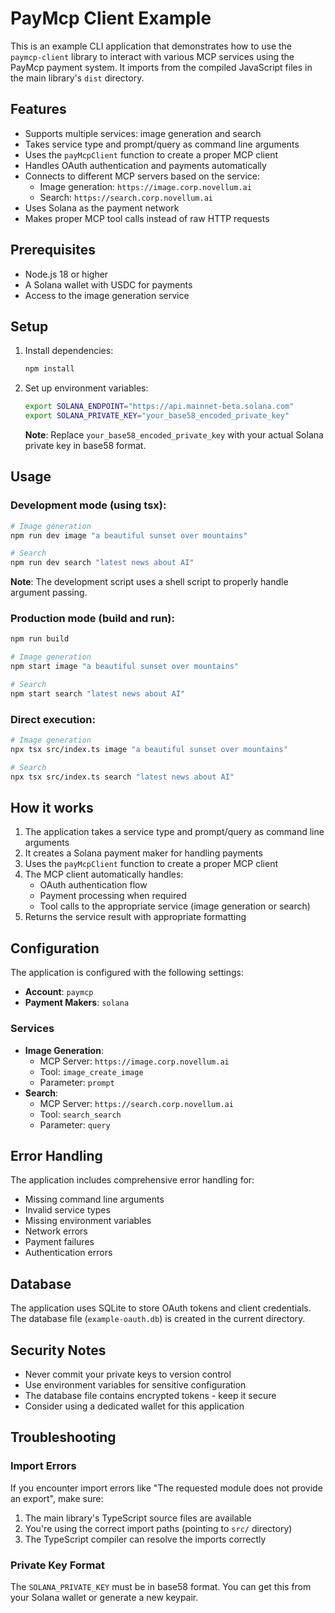 # PayMcp Client Example

This is an example CLI application that demonstrates how to use the `paymcp-client` library to interact with various MCP services using the PayMcp payment system. It imports from the compiled JavaScript files in the main library's `dist` directory.

## Features

- Supports multiple services: image generation and search
- Takes service type and prompt/query as command line arguments
- Uses the `payMcpClient` function to create a proper MCP client
- Handles OAuth authentication and payments automatically
- Connects to different MCP servers based on the service:
  - Image generation: `https://image.corp.novellum.ai`
  - Search: `https://search.corp.novellum.ai`
- Uses Solana as the payment network
- Makes proper MCP tool calls instead of raw HTTP requests

## Prerequisites

- Node.js 18 or higher
- A Solana wallet with USDC for payments
- Access to the image generation service

## Setup

1. Install dependencies:
   ```bash
   npm install
   ```

2. Set up environment variables:
   ```bash
   export SOLANA_ENDPOINT="https://api.mainnet-beta.solana.com"
   export SOLANA_PRIVATE_KEY="your_base58_encoded_private_key"
   ```

   **Note**: Replace `your_base58_encoded_private_key` with your actual Solana private key in base58 format.

## Usage

### Development mode (using tsx):
```bash
# Image generation
npm run dev image "a beautiful sunset over mountains"

# Search
npm run dev search "latest news about AI"
```

**Note**: The development script uses a shell script to properly handle argument passing.

### Production mode (build and run):
```bash
npm run build

# Image generation
npm start image "a beautiful sunset over mountains"

# Search
npm start search "latest news about AI"
```

### Direct execution:
```bash
# Image generation
npx tsx src/index.ts image "a beautiful sunset over mountains"

# Search
npx tsx src/index.ts search "latest news about AI"
```



## How it works

1. The application takes a service type and prompt/query as command line arguments
2. It creates a Solana payment maker for handling payments
3. Uses the `payMcpClient` function to create a proper MCP client
4. The MCP client automatically handles:
   - OAuth authentication flow
   - Payment processing when required
   - Tool calls to the appropriate service (image generation or search)
5. Returns the service result with appropriate formatting

## Configuration

The application is configured with the following settings:
- **Account**: `paymcp`
- **Payment Makers**: `solana`

### Services

- **Image Generation**:
  - MCP Server: `https://image.corp.novellum.ai`
  - Tool: `image_create_image`
  - Parameter: `prompt`
- **Search**:
  - MCP Server: `https://search.corp.novellum.ai`
  - Tool: `search_search`
  - Parameter: `query`

## Error Handling

The application includes comprehensive error handling for:
- Missing command line arguments
- Invalid service types
- Missing environment variables
- Network errors
- Payment failures
- Authentication errors

## Database

The application uses SQLite to store OAuth tokens and client credentials. The database file (`example-oauth.db`) is created in the current directory.

## Security Notes

- Never commit your private keys to version control
- Use environment variables for sensitive configuration
- The database file contains encrypted tokens - keep it secure
- Consider using a dedicated wallet for this application

## Troubleshooting

### Import Errors
If you encounter import errors like "The requested module does not provide an export", make sure:
1. The main library's TypeScript source files are available
2. You're using the correct import paths (pointing to `src/` directory)
3. The TypeScript compiler can resolve the imports correctly

### Private Key Format
The `SOLANA_PRIVATE_KEY` must be in base58 format. You can get this from your Solana wallet or generate a new keypair.

 